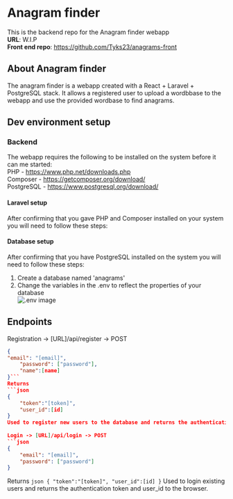 # Anagram finder

This is the backend repo for the Anagram finder webapp  
**URL**: W.I.P  
**Front end repo**: https://github.com/Tyks23/anagrams-front  

## About Anagram finder

The anagram finder is a webapp created with a React + Laravel + PostgreSQL stack. It allows a registered user to upload a wordbbase to the webapp and use the provided wordbase to find anagrams.

## Dev environment setup

### Backend 

The webapp requires the following to be installed on the system before it can me started:  
PHP - https://www.php.net/downloads.php  
Composer - https://getcomposer.org/download/  
PostgreSQL - https://www.postgresql.org/download/  


#### Laravel setup
After confirming that you gave PHP and Composer installed on your system you will need to follow these steps:  


#### Database setup

After confirming that you have PostgreSQL installed on the system you will need to follow these steps:  
1) Create a database named 'anagrams'  
2) Change the variables in the .env to reflect the properties of your database  
![.env image](https://i.imgur.com/eca34Tt.png)

## Endpoints
Registration -> [URL]/api/register -> POST
```json
{
"email": "[email]", 
    "password": ["password"], 
    "name":[name]
}```
Returns 
```json
{
    "token":"[token]",
    "user_id":[id]
} 
Used to register new users to the database and returns the authentication token and user_id to the browser.  
  
Login -> [URL]/api/login -> POST
```json
{
    "email": "[email]", 
    "password": ["password"]
}
```  
Returns ```json
{
    "token":"[token]",
    "user_id":[id]
}```
Used to login existing users and returns the authentication token and user_id to the browser.  
  



